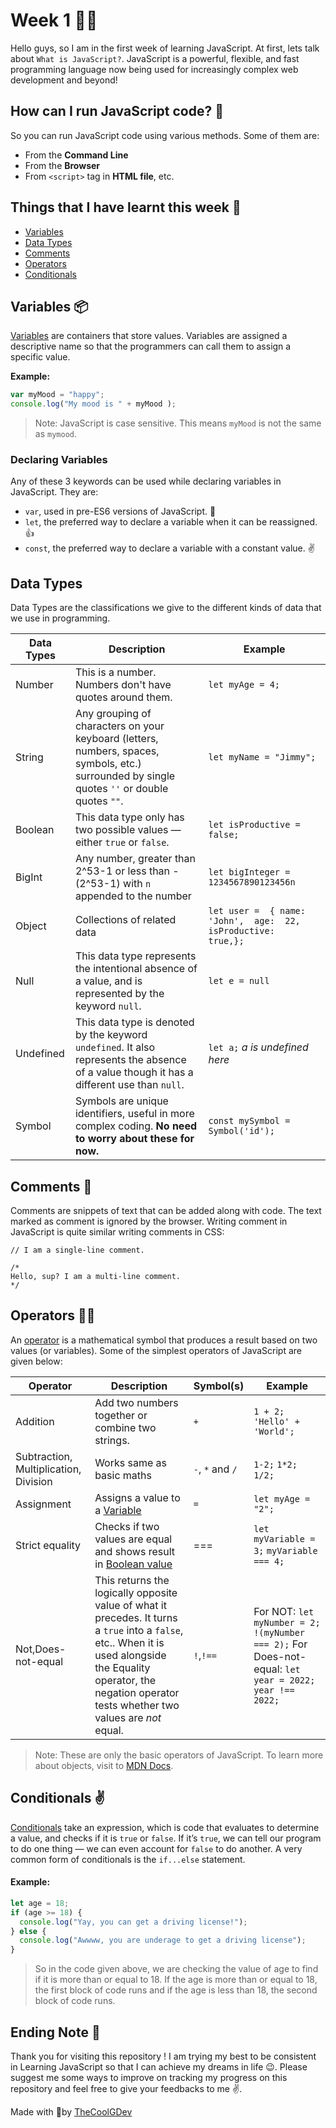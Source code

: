 
# Week 1 👨‍💻

Hello guys, so I am in the first week of learning JavaScript. At first, lets talk about `What is JavaScript?`. JavaScript is a powerful, flexible, and fast programming language now being used for increasingly complex web development and beyond!

## How can I run JavaScript code? 🤔

So you can run JavaScript code using various methods. Some of them are:

- From the **Command Line**
- From the **Browser**
- From `<script>` tag in **HTML file**, etc.

## Things that I have learnt this week 🏫
- [Variables](#variables)
- [Data Types](#data-types)
- [Comments](#comments)
- [Operators](#operators)
- [Conditionals](#conditionals)


## Variables 📦
[Variables](https://developer.mozilla.org/en-US/docs/Glossary/Variable) are containers that store values. Variables are assigned a descriptive name so that the programmers can call them to assign a specific value.

**Example:**
```javascript
var myMood = "happy";
console.log("My mood is " + myMood );
```
> Note: JavaScript is case sensitive. This means `myMood` is not the same as `mymood`.

### Declaring Variables

Any of these 3 keywords can be used while declaring variables in JavaScript. They are:

-   `var`, used in pre-ES6 versions of JavaScript. 👴
-   `let`, the preferred way to declare a variable when it can be reassigned. 👍
-   `const`, the preferred way to declare a variable with a constant value. ✌

## Data Types 

Data Types are the classifications we give to the different kinds of data that we use in programming. 


| Data Types  | Description  | Example  |
|---|---|---|
| Number  |  This is a number. Numbers don't have quotes around them. |  `let myAge = 4;` |
|  String |  Any grouping of characters on your keyboard (letters, numbers, spaces, symbols, etc.) surrounded by single quotes `''` or double quotes `""`. | `let myName = "Jimmy";`  |
| <span id="boolean">Boolean</span>  |This data type only has two possible values — either `true` or `false`.   | `let isProductive = false; `  |
|  BigInt| Any number, greater than 2^53-1 or less than -(2^53-1) with `n` appended to the number  | `let bigInteger = 1234567890123456n`  |
| Object  |  Collections of related data | `let user =  { name:  'John',  age:  22, isProductive:  true,};`|
| Null| This data type represents the intentional absence of a value, and is represented by the keyword `null`.  | `let e = null`  |
| Undefined  | This data type is denoted by the keyword `undefined`. It also represents the absence of a value though it has a different use than `null`.  |  `let a;` *a is undefined here* |
| Symbol  | Symbols are unique identifiers, useful in more complex coding. **No need to worry about these for now.**  |  `const mySymbol = Symbol('id');` |


## Comments 🙈

Comments are snippets of text that can be added along with code. The text marked as comment is ignored by the browser. Writing comment in JavaScript is quite similar writing comments in CSS:


```
// I am a single-line comment.
```


```
/*
Hello, sup? I am a multi-line comment.
*/
```

## Operators 👨‍🔬
An [operator](https://developer.mozilla.org/en-US/docs/Glossary/Operator) is a mathematical symbol that produces a result based on two values (or variables). Some of the simplest operators of JavaScript are given below: 


| Operator  | Description  |  Symbol(s) | Example |
|---|---|---|---|
|  Addition |  Add two numbers together or combine two strings. | `+`  |  `1 + 2;`  `'Hello' + 'World';` |
|  Subtraction, Multiplication, Division | Works same as basic maths  | `-`, `*` and `/`  | `1-2;` `1*2;` `1/2;` |
|  Assignment |  Assigns a value to a [Variable](#variables) | `=`  |  `let myAge = "2";` |
| Strict equality  |  Checks if two values are equal and shows result in [Boolean value](#boolean) |===   |  `let myVariable = 3;` `myVariable === 4;` |
|  Not,Does-not-equal | This returns the logically opposite value of what it precedes. It turns a `true` into a `false`, etc.. When it is used alongside the Equality operator, the negation operator tests whether two values are _not_ equal.  | `!`,`!==`  | For NOT: `let myNumber = 2;` `!(myNumber === 2);` For Does-not-equal: `let year = 2022;` `year !== 2022;` |


>Note: These are only the basic operators of JavaScript. To learn more about objects, visit to [MDN Docs](https://developer.mozilla.org/en-US/docs/Web/JavaScript/Reference/Operators).

## Conditionals ✌

[Conditionals](https://developer.mozilla.org/en-US/docs/Learn/Getting_started_with_the_web/JavaScript_basics#conditionals) take an expression, which is code that evaluates to determine a value, and checks if it is `true` or `false`. If it’s `true`, we can tell our program to do one thing — we can even account for `false` to do another. A very common form of conditionals is the `if...else` statement. 
#### Example:
```javascript
let age = 18;
if (age >= 18) {
  console.log("Yay, you can get a driving license!");
} else {
  console.log("Awwww, you are underage to get a driving license");
}
```
>So in the code given above, we are checking the value of age to find if it is more than or equal to 18. If the age is more than or equal to 18, the first block of code runs and if the age is less than 18, the second block of code runs.

## Ending Note 🧡

Thank you for visiting this repository ! I am trying my best to be consistent in Learning JavaScript so that I can achieve my dreams in life 😉. Please suggest me some ways to improve on tracking my progress on this repository and feel free to give your feedbacks to me ✌.

Made with 💖by [TheCoolGDev](https://www.github.com/TheCoolGDev)